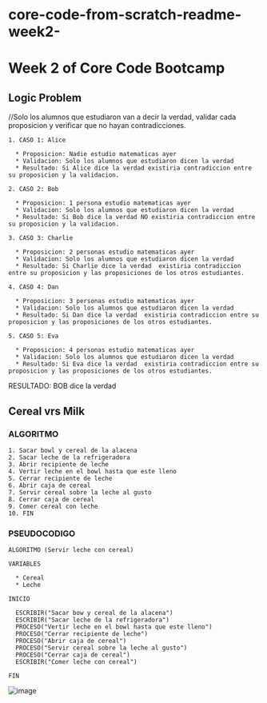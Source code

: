 # core-code-from-scratch-readme-week2-
# Week 2 of Core Code Bootcamp

## Logic Problem

  //Solo los alumnos que estudiaron van a decir la verdad, validar cada proposicion y verificar que no hayan contradicciones.
  
    1. CASO 1: Alice
    
      * Proposicion: Nadie estudio matematicas ayer
      * Validacion: Solo los alumnos que estudiaron dicen la verdad
      * Resultado: Si Alice dice la verdad existiria contradiccion entre su proposicion y la validacion.
    
    2. CASO 2: Bob
      
      * Proposicion: 1 persona estudio matematicas ayer
      * Validacion: Solo los alumnos que estudiaron dicen la verdad
      * Resultado: Si Bob dice la verdad NO existiria contradiccion entre su proposicion y la validacion.
      
    3. CASO 3: Charlie
      
      * Proposicion: 2 personas estudio matematicas ayer
      * Validacion: Solo los alumnos que estudiaron dicen la verdad
      * Resultado: Si Charlie dice la verdad  existiria contradiccion entre su proposicion y las proposiciones de los otros estudiantes.
      
    4. CASO 4: Dan
      
      * Proposicion: 3 personas estudio matematicas ayer
      * Validacion: Solo los alumnos que estudiaron dicen la verdad
      * Resultado: Si Dan dice la verdad  existiria contradiccion entre su proposicion y las proposiciones de los otros estudiantes.
      
    5. CASO 5: Eva
      
      * Proposicion: 4 personas estudio matematicas ayer
      * Validacion: Solo los alumnos que estudiaron dicen la verdad
      * Resultado: Si Eva dice la verdad  existiria contradiccion entre su proposicion y las proposiciones de los otros estudiantes.
      
  RESULTADO: BOB dice la verdad
  
  
  ## Cereal vrs Milk
  
  ### ALGORITMO
  
    1. Sacar bowl y cereal de la alacena
    2. Sacar leche de la refrigeradora
    3. Abrir recipiente de leche
    4. Vertir leche en el bowl hasta que este lleno
    5. Cerrar recipiente de leche
    6. Abrir caja de cereal
    7. Servir cereal sobre la leche al gusto
    8. Cerrar caja de cereal
    9. Comer cereal con leche
    10. FIN
    
  ### PSEUDOCODIGO
  
    ALGORITMO (Servir leche con cereal)
    
    VARIABLES
    
      * Cereal
      * Leche
      
    INICIO
    
      ESCRIBIR("Sacar bow y cereal de la alacena")
      ESCRIBIR("Sacar leche de la refrigeradora")
      PROCESO("Vertir leche en el bowl hasta que este lleno")
      PROCESO("Cerrar recipiente de leche")
      PROCESO("Abrir caja de cereal")
      PROCESO("Servir cereal sobre la leche al gusto")
      PROCESO("Cerrar caja de cereal")
      ESCRIBIR("Comer leche con cereal")
      
    FIN
 
 ![image](https://user-images.githubusercontent.com/117783981/204408942-0623b3e5-3d43-4c20-bef3-a9a15755fae8.png)

    
    
      
